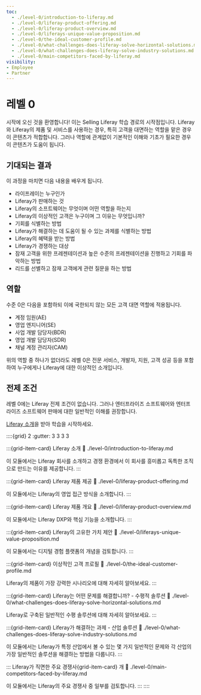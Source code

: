```yaml
---
toc:
  - ./level-0/introduction-to-liferay.md
  - ./level-0/liferay-product-offering.md
  - ./level-0/liferay-product-overview.md
  - ./level-0/liferays-unique-value-proposition.md
  - ./level-0/the-ideal-customer-profile.md
  - ./level-0/what-challenges-does-liferay-solve-horizontal-solutions.md
  - ./level-0/what-challenges-does-liferay-solve-industry-solutions.md
  - ./level-0/main-competitors-faced-by-liferay.md
visibility:
- Employee
- Partner
---
```

# 레벨 0

시작에 오신 것을 환영합니다! 이는 Selling Liferay 학습 경로의 시작점입니다. Liferay와 Liferay의 제품 및 서비스를 사용하는 경우, 특히 고객을 대면하는 역할을 맡은 경우 이 콘텐츠가 적합합니다. 그러나 역할에 관계없이 기본적인 이해와 기초가 필요한 경우 이 콘텐츠가 도움이 됩니다.

## 기대되는 결과

이 과정을 마치면 다음 내용을 배우게 됩니다.

* 라이프레이는 누구인가
* Liferay가 판매하는 것
* Liferay의 소프트웨어는 무엇이며 어떤 역할을 하는지
* Liferay의 이상적인 고객은 누구이며 그 이유는 무엇입니까?
* 기회를 식별하는 방법
* Liferay가 해결하는 데 도움이 될 수 있는 과제를 식별하는 방법
* Liferay의 혜택을 받는 방법
* Liferay가 경쟁하는 대상
* 잠재 고객을 위한 프레젠테이션과 높은 수준의 프레젠테이션을 진행하고 기회를 파악하는 방법
* 리드를 선별하고 잠재 고객에게 관련 질문을 하는 방법

## 역할

수준 0은 다음을 포함하되 이에 국한되지 않는 모든 고객 대면 역할에 적용됩니다.

* 계정 임원(AE)
* 영업 엔지니어(SE)
* 사업 개발 담당자(BDR)
* 영업 개발 담당자(SDR)
* 채널 계정 관리자(CAM)

위의 역할 중 하나가 없더라도 레벨 0은 전문 서비스, 개발자, 지원, 고객 성공 등을 포함하여 누구에게나 Liferay에 대한 이상적인 소개입니다.

## 전제 조건

레벨 0에는 Liferay 전제 조건이 없습니다. 그러나 엔터프라이즈 소프트웨어와 엔터프라이즈 소프트웨어 판매에 대한 일반적인 이해를 권장합니다.

[Liferay 소개](./level-0/introduction-to-liferay.md)을 받아 학습을 시작하세요.

::::{grid} 2
:gutter: 3 3 3 3

:::{grid-item-card} Liferay 소개
:link: ./level-0/introduction-to-liferay.md

이 모듈에서는 Liferay 회사를 소개하고 경쟁 환경에서 이 회사를 흥미롭고 독특한 조직으로 만드는 이유를 제공합니다.
:::

:::{grid-item-card} Liferay 제품 제공
:link: ./level-0/liferay-product-offering.md

이 모듈에서는 Liferay의 영업 접근 방식을 소개합니다.
:::

:::{grid-item-card} Liferay 제품 개요
:link: ./level-0/liferay-product-overview.md

이 모듈에서는 Liferay DXP와 핵심 기능을 소개합니다.
:::

:::{grid-item-card} Liferay의 고유한 가치 제안
:link: ./level-0/liferays-unique-value-proposition.md

이 모듈에서는 디지털 경험 플랫폼의 개념을 검토합니다.
:::

:::{grid-item-card} 이상적인 고객 프로필
:link: ./level-0/the-ideal-customer-profile.md

Liferay의 제품이 가장 강력한 시나리오에 대해 자세히 알아보세요.
:::

:::{grid-item-card} Liferay는 어떤 문제를 해결합니까? - 수평적 솔루션
:link: ./level-0/what-challenges-does-liferay-solve-horizontal-solutions.md

Liferay로 구축된 일반적인 수평 솔루션에 대해 자세히 알아보세요.
:::

:::{grid-item-card} Liferay가 해결하는 과제 - 산업 솔루션
:link: ./level-0/what-challenges-does-liferay-solve-industry-solutions.md

이 모듈에서는 Liferay가 특정 산업에서 볼 수 있는 몇 가지 일반적인 문제와 각 산업의 가장 일반적인 솔루션을 해결하는 방법을 다룹니다.
:::

::: Liferay가 직면한 주요 경쟁사{grid-item-card} 개
:link: ./level-0/main-competitors-faced-by-liferay.md

이 모듈에서는 Liferay의 주요 경쟁사 중 일부를 검토합니다.
:::
::::

